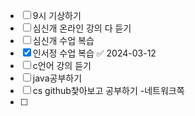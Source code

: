 - [ ] 9시 기상하기 
- [ ] 심신개 온라인 강의 다 듣기
- [ ] 심신개 수업 복습
- [x] 인서정 수업 복습 ✅ 2024-03-12
- [ ] c언어 강의 듣기 
- [ ] java공부하기 
- [ ] cs github찿아보고 공부하기 -네트워크쪽 
- [ ] 